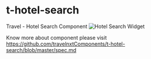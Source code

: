 # t-hotel-search

Travel - Hotel Search Component
<img src="https://github.com/travelnxtComponents/t-hotel-search/blob/master/1.png" alt="Hotel Search Widget">

Know more about component please visit https://github.com/travelnxtComponents/t-hotel-search/blob/master/spec.md
